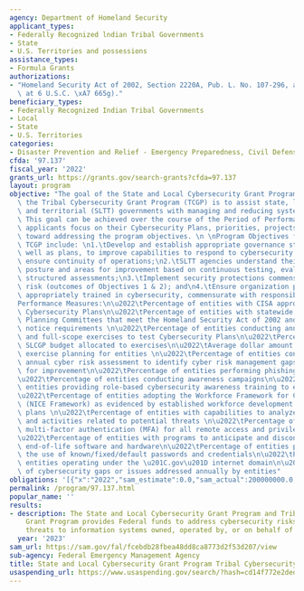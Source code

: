 ```yaml
---
agency: Department of Homeland Security
applicant_types:
- Federally Recognized lndian Tribal Governments
- State
- U.S. Territories and possessions
assistance_types:
- Formula Grants
authorizations:
- "Homeland Security Act of 2002, Section 2220A, Pub. L. No. 107-296, as amended (codified\
  \ at 6 U.S.C. \xA7 665g)."
beneficiary_types:
- Federally Recognized Indian Tribal Governments
- Local
- State
- U.S. Territories
categories:
- Disaster Prevention and Relief - Emergency Preparedness, Civil Defense
cfda: '97.137'
fiscal_year: '2022'
grants_url: https://grants.gov/search-grants?cfda=97.137
layout: program
objective: "The goal of the State and Local Cybersecurity Grant Program (SLCGP) and\
  \ the Tribal Cybersecurity Grant Program (TCGP) is to assist state, local, tribal\
  \ and territorial (SLTT) governments with managing and reducing systemic cyber risk.\
  \ This goal can be achieved over the course of the Period of Performance (POP) as\
  \ applicants focus on their Cybersecurity Plans, priorities, projects, and implementation\
  \ toward addressing the program objectives. \n \nProgram Objectives for SLCGP and\
  \ TCGP include: \n1.\tDevelop and establish appropriate governance structures, as\
  \ well as plans, to improve capabilities to respond to cybersecurity incidents and\
  \ ensure continuity of operations;\n2.\tSLTT agencies understand their current cybersecurity\
  \ posture and areas for improvement based on continuous testing, evaluation, and\
  \ structured assessments;\n3.\tImplement security protections commensurate with\
  \ risk (outcomes of Objectives 1 & 2); and\n4.\tEnsure organization personnel are\
  \ appropriately trained in cybersecurity, commensurate with responsibility.\n\n\
  Performance Measures:\n\u2022\tPercentage of entities with CISA approved state-wide\
  \ Cybersecurity Plans\n\u2022\tPercentage of entities with statewide Cybersecurity\
  \ Planning Committees that meet the Homeland Security Act of 2002 and SLCGP funding\
  \ notice requirements \n\u2022\tPercentage of entities conducting annual table-top\
  \ and full-scope exercises to test Cybersecurity Plans\n\u2022\tPercent of the entities\u2019\
  \ SLCGP budget allocated to exercises\n\u2022\tAverage dollar amount expended on\
  \ exercise planning for entities \n\u2022\tPercentage of entities conducting an\
  \ annual cyber risk assessment to identify cyber risk management gaps and areas\
  \ for improvement\n\u2022\tPercentage of entities performing phishing training\n\
  \u2022\tPercentage of entities conducting awareness campaigns\n\u2022\tPercent of\
  \ entities providing role-based cybersecurity awareness training to employees \n\
  \u2022\tPercentage of entities adopting the Workforce Framework for Cybersecurity\
  \ (NICE Framework) as evidenced by established workforce development and training\
  \ plans \n\u2022\tPercentage of entities with capabilities to analyze network traffic\
  \ and activities related to potential threats \n\u2022\tPercentage of entities implementing\
  \ multi-factor authentication (MFA) for all remote access and privileged accounts\n\
  \u2022\tPercentage of entities with programs to anticipate and discontinue use of\
  \ end-of-life software and hardware\n\u2022\tPercentage of entities prohibiting\
  \ the use of known/fixed/default passwords and credentials\n\u2022\tPercentage of\
  \ entities operating under the \u201C.gov\u201D internet domain\n\u2022\tNumber\
  \ of cybersecurity gaps or issues addressed annually by entities"
obligations: '[{"x":"2022","sam_estimate":0.0,"sam_actual":200000000.0,"usa_spending_actual":0.0},{"x":"2023","sam_estimate":400000000.0,"sam_actual":0.0,"usa_spending_actual":176796521.0},{"x":"2024","sam_estimate":300000000.0,"sam_actual":0.0,"usa_spending_actual":0.0}]'
permalink: /program/97.137.html
popular_name: ''
results:
- description: The State and Local Cybersecurity Grant Program and Tribal Cybersecurity
    Grant Program provides Federal funds to address cybersecurity risks and cybersecurity
    threats to information systems owned, operated by, or on behalf of SLTT governments.
  year: '2023'
sam_url: https://sam.gov/fal/fcebdb28fbea48dd8ca8773d2f53d207/view
sub-agency: Federal Emergency Management Agency
title: State and Local Cybersecurity Grant Program Tribal Cybersecurity Grant Program
usaspending_url: https://www.usaspending.gov/search/?hash=cd14f772e2ded44469cf2dea4500148a
---
```

